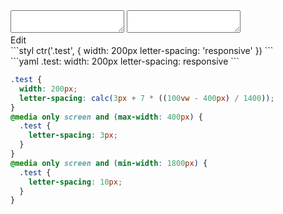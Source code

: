 <div data-size="325" class="code-cont" data-example="default-C">
    <div class="code">
        <div class="code-wrap">
            <textarea id="stylus"></textarea>
            <textarea id="css"></textarea>
            <div class="edit-code">
                <span>Edit</span>
            </div>
        </div>
    </div>
</div>


<div data-size="325" data-examples="stylus"></div>
```styl
ctr('.test', {
  width: 200px
  letter-spacing: 'responsive'
})
```

<div data-size="325" data-examples="yaml"></div>
```yaml
.test:
  width: 200px
  letter-spacing: responsive
```

```css
.test {
  width: 200px;
  letter-spacing: calc(3px + 7 * ((100vw - 400px) / 1400));
}
@media only screen and (max-width: 400px) {
  .test {
    letter-spacing: 3px;
  }
}
@media only screen and (min-width: 1800px) {
  .test {
    letter-spacing: 10px;
  }
}
```
<div class="cf"></div>
